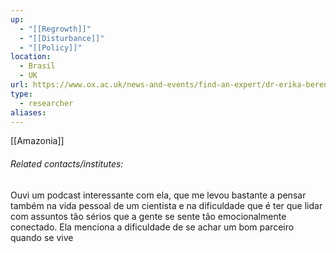 ```yaml
---
up:
  - "[[Regrowth]]"
  - "[[Disturbance]]"
  - "[[Policy]]"
location:
  - Brasil
  - UK
url: https://www.ox.ac.uk/news-and-events/find-an-expert/dr-erika-berenguer
type:
  - researcher
aliases:
---
```

[[Amazonia]]
###### Related contacts/institutes:

Ouvi um podcast interessante com ela, que me levou bastante a pensar também na vida pessoal de um cientista e na dificuldade que é ter que lidar com assuntos tão sérios que a gente se sente tão emocionalmente conectado. Ela menciona a dificuldade de se achar um bom parceiro quando se vive 